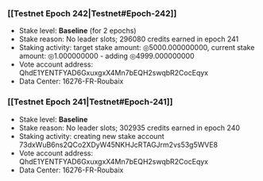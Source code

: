 ### [[Testnet Epoch 242|Testnet#Epoch-242]]
* Stake level: **Baseline** (for 2 epochs)
* Stake reason: No leader slots; 296080 credits earned in epoch 241
* Staking activity: target stake amount: ◎5000.000000000, current stake amount: ◎1.000000000 - adding ◎4999.000000000
* Vote account address: QhdE1YENTFYAD6GxuxgxX4Mn7bEQH2swqbR2CocEqyx
* Data Center: 16276-FR-Roubaix
### [[Testnet Epoch 241|Testnet#Epoch-241]]
* Stake level: **Baseline**
* Stake reason: No leader slots; 302935 credits earned in epoch 240
* Staking activity: creating new stake account 73dxWuB6ns2QCo2XDyW45NKHJcRTAGJrm2vs53g5WVE8
* Vote account address: QhdE1YENTFYAD6GxuxgxX4Mn7bEQH2swqbR2CocEqyx
* Data Center: 16276-FR-Roubaix